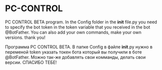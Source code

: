 # PC-CONTROL

PC CONTROL BETA program. In the Config folder in the __init__ file.py you need to specify the bot token in the token variable that you received in the bot @BotFather. You can also add your own commands, make your own versions. thank you!

Программа PC CONTROL BETA. В папке Config в файле __init__.py нужно в переменой token указать токен бота который вы получили в боте @BotFather. Можно так-же добавлять свои комманды, делать свои версии. СПАСИБО ТЕБЕ!

